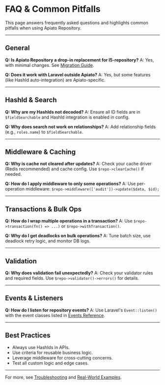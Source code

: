 # FAQ & Common Pitfalls

This page answers frequently asked questions and highlights common pitfalls when using Apiato Repository.

---

## General

**Q: Is Apiato Repository a drop-in replacement for l5-repository?**
A: Yes, with minimal changes. See [Migration Guide](getting-started/migration-from-l5.md).

**Q: Does it work with Laravel outside Apiato?**
A: Yes, but some features (like HashId auto-integration) are Apiato-specific.

---

## HashId & Search

**Q: Why are my HashIds not decoded?**
A: Ensure all ID fields are in `$fieldSearchable` and HashId integration is enabled in config.

**Q: Why does search not work on relationships?**
A: Add relationship fields (e.g., `roles.name`) to `$fieldSearchable`.

---

## Middleware & Caching

**Q: Why is cache not cleared after updates?**
A: Check your cache driver (Redis recommended) and cache config. Use `$repo->clearCache()` if needed.

**Q: How do I apply middleware to only some operations?**
A: Use per-operation middleware: `$repo->middleware(['audit'])->update($data, $id);`

---

## Transactions & Bulk Ops

**Q: How do I wrap multiple operations in a transaction?**
A: Use `$repo->transaction(fn() => ...)` or `$repo->withTransaction()`.

**Q: Why do I get deadlocks on bulk operations?**
A: Tune batch size, use deadlock retry logic, and monitor DB logs.

---

## Validation

**Q: Why does validation fail unexpectedly?**
A: Check your validator rules and required fields. Use `$repo->validator()->errors()` for details.

---

## Events & Listeners

**Q: How do I listen for repository events?**
A: Use Laravel's `Event::listen()` with the event classes listed in [Events Reference](reference/events.md).

---

## Best Practices

- Always use HashIds in APIs.
- Use criteria for reusable business logic.
- Leverage middleware for cross-cutting concerns.
- Test all custom logic and edge cases.

---

For more, see [Troubleshooting](reference/troubleshooting.md) and [Real-World Examples](guides/real-world-examples.md).
